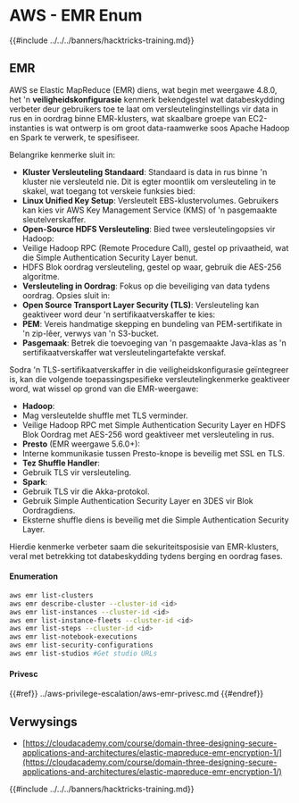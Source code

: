 # AWS - EMR Enum

{{#include ../../../banners/hacktricks-training.md}}

## EMR

AWS se Elastic MapReduce (EMR) diens, wat begin met weergawe 4.8.0, het 'n **veiligheidskonfigurasie** kenmerk bekendgestel wat databeskydding verbeter deur gebruikers toe te laat om versleutelinginstellings vir data in rus en in oordrag binne EMR-klusters, wat skaalbare groepe van EC2-instanties is wat ontwerp is om groot data-raamwerke soos Apache Hadoop en Spark te verwerk, te spesifiseer.

Belangrike kenmerke sluit in:

- **Kluster Versleuteling Standaard**: Standaard is data in rus binne 'n kluster nie versleuteld nie. Dit is egter moontlik om versleuteling in te skakel, wat toegang tot verskeie funksies bied:
- **Linux Unified Key Setup**: Versleutelt EBS-klustervolumes. Gebruikers kan kies vir AWS Key Management Service (KMS) of 'n pasgemaakte sleutelverskaffer.
- **Open-Source HDFS Versleuteling**: Bied twee versleutelingopsies vir Hadoop:
- Veilige Hadoop RPC (Remote Procedure Call), gestel op privaatheid, wat die Simple Authentication Security Layer benut.
- HDFS Blok oordrag versleuteling, gestel op waar, gebruik die AES-256 algoritme.
- **Versleuteling in Oordrag**: Fokus op die beveiliging van data tydens oordrag. Opsies sluit in:
- **Open Source Transport Layer Security (TLS)**: Versleuteling kan geaktiveer word deur 'n sertifikaatverskaffer te kies:
- **PEM**: Vereis handmatige skepping en bundeling van PEM-sertifikate in 'n zip-lêer, verwys van 'n S3-bucket.
- **Pasgemaak**: Betrek die toevoeging van 'n pasgemaakte Java-klas as 'n sertifikaatverskaffer wat versleutelingartefakte verskaf.

Sodra 'n TLS-sertifikaatverskaffer in die veiligheidskonfigurasie geïntegreer is, kan die volgende toepassingspesifieke versleutelingkenmerke geaktiveer word, wat wissel op grond van die EMR-weergawe:

- **Hadoop**:
- Mag versleutelde shuffle met TLS verminder.
- Veilige Hadoop RPC met Simple Authentication Security Layer en HDFS Blok Oordrag met AES-256 word geaktiveer met versleuteling in rus.
- **Presto** (EMR weergawe 5.6.0+):
- Interne kommunikasie tussen Presto-knope is beveilig met SSL en TLS.
- **Tez Shuffle Handler**:
- Gebruik TLS vir versleuteling.
- **Spark**:
- Gebruik TLS vir die Akka-protokol.
- Gebruik Simple Authentication Security Layer en 3DES vir Blok Oordragdiens.
- Eksterne shuffle diens is beveilig met die Simple Authentication Security Layer.

Hierdie kenmerke verbeter saam die sekuriteitsposisie van EMR-klusters, veral met betrekking tot databeskydding tydens berging en oordrag fases.

#### Enumeration
```bash
aws emr list-clusters
aws emr describe-cluster --cluster-id <id>
aws emr list-instances --cluster-id <id>
aws emr list-instance-fleets --cluster-id <id>
aws emr list-steps --cluster-id <id>
aws emr list-notebook-executions
aws emr list-security-configurations
aws emr list-studios #Get studio URLs
```
#### Privesc

{{#ref}}
../aws-privilege-escalation/aws-emr-privesc.md
{{#endref}}

## Verwysings

- [https://cloudacademy.com/course/domain-three-designing-secure-applications-and-architectures/elastic-mapreduce-emr-encryption-1/](https://cloudacademy.com/course/domain-three-designing-secure-applications-and-architectures/elastic-mapreduce-emr-encryption-1/)

{{#include ../../../banners/hacktricks-training.md}}
